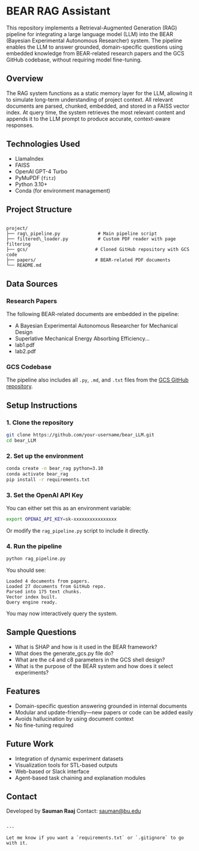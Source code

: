 
# BEAR RAG Assistant

This repository implements a Retrieval-Augmented Generation (RAG) pipeline for integrating a large language model (LLM) into the BEAR (Bayesian Experimental Autonomous Researcher) system. The pipeline enables the LLM to answer grounded, domain-specific questions using embedded knowledge from BEAR-related research papers and the GCS GitHub codebase, without requiring model fine-tuning.

## Overview

The RAG system functions as a static memory layer for the LLM, allowing it to simulate long-term understanding of project context. All relevant documents are parsed, chunked, embedded, and stored in a FAISS vector index. At query time, the system retrieves the most relevant content and appends it to the LLM prompt to produce accurate, context-aware responses.

## Technologies Used

- LlamaIndex
- FAISS
- OpenAI GPT-4 Turbo
- PyMuPDF (`fitz`)
- Python 3.10+
- Conda (for environment management)

## Project Structure

```

project/
├── rag\_pipeline.py              # Main pipeline script
├── filtered\_loader.py           # Custom PDF reader with page filtering
├── gcs/                         # Cloned GitHub repository with GCS code
├── papers/                      # BEAR-related PDF documents
└── README.md

````

## Data Sources

### Research Papers

The following BEAR-related documents are embedded in the pipeline:

- A Bayesian Experimental Autonomous Researcher for Mechanical Design
- Superlative Mechanical Energy Absorbing Efficiency...
- lab1.pdf
- lab2.pdf

### GCS Codebase

The pipeline also includes all `.py`, `.md`, and `.txt` files from the [GCS GitHub repository](https://github.com/bu-shapelab/gcs).

## Setup Instructions

### 1. Clone the repository

```bash
git clone https://github.com/your-username/bear_LLM.git
cd bear_LLM
````

### 2. Set up the environment

```bash
conda create -n bear_rag python=3.10
conda activate bear_rag
pip install -r requirements.txt
```

### 3. Set the OpenAI API Key

You can either set this as an environment variable:

```bash
export OPENAI_API_KEY=sk-xxxxxxxxxxxxxxxx
```

Or modify the `rag_pipeline.py` script to include it directly.

### 4. Run the pipeline

```bash
python rag_pipeline.py
```

You should see:

```
Loaded 4 documents from papers.
Loaded 27 documents from GitHub repo.
Parsed into 175 text chunks.
Vector index built.
Query engine ready.
```

You may now interactively query the system.

## Sample Questions

* What is SHAP and how is it used in the BEAR framework?
* What does the generate\_gcs.py file do?
* What are the c4 and c8 parameters in the GCS shell design?
* What is the purpose of the BEAR system and how does it select experiments?

## Features

* Domain-specific question answering grounded in internal documents
* Modular and update-friendly—new papers or code can be added easily
* Avoids hallucination by using document context
* No fine-tuning required

## Future Work

* Integration of dynamic experiment datasets
* Visualization tools for STL-based outputs
* Web-based or Slack interface
* Agent-based task chaining and explanation modules

## Contact

Developed by **Sauman Raaj**
Contact: [sauman@bu.edu](mailto:sauman@bu.edu)

```

---

Let me know if you want a `requirements.txt` or `.gitignore` to go with it.
```
